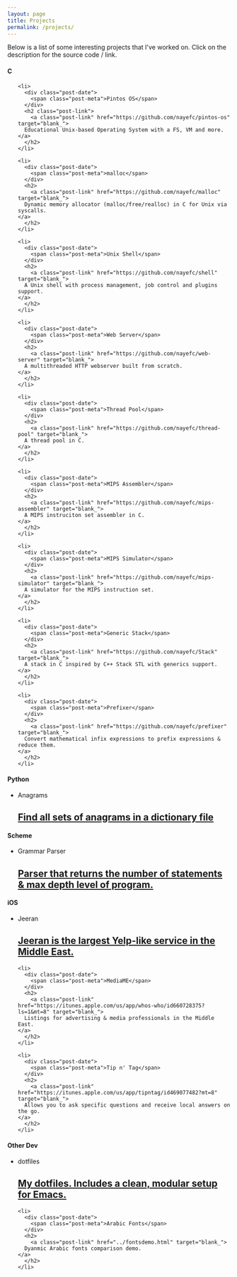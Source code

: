 ```yaml
---
layout: page
title: Projects
permalink: /projects/
---
```


<div class="home">

  <p> Below is a list of some interesting projects that I've worked on. Click on the description for the source code / link.</p>


  <!-- C -->

  <h4> <span class="post-meta">C</span> </h4>
  <ul class="post-list">

    <li>
      <div class="post-date">
        <span class="post-meta">Pintos OS</span>
      </div>
      <h2 class="post-link">
        <a class="post-link" href="https://github.com/nayefc/pintos-os" target="blank_">
	  Educational Unix-based Operating System with a FS, VM and more.
	</a>
      </h2>
    </li>

    <li>
      <div class="post-date">
        <span class="post-meta">malloc</span>
      </div>
      <h2>
        <a class="post-link" href="https://github.com/nayefc/malloc" target="blank_">
	  Dynamic memory allocator (malloc/free/realloc) in C for Unix via syscalls.
	</a>
      </h2>
    </li>

    <li>
      <div class="post-date">
        <span class="post-meta">Unix Shell</span>
      </div>
      <h2>
        <a class="post-link" href="https://github.com/nayefc/shell" target="blank_">
	  A Unix shell with process management, job control and plugins support.
	</a>
      </h2>
    </li>

    <li>
      <div class="post-date">
        <span class="post-meta">Web Server</span>
      </div>
      <h2>
        <a class="post-link" href="https://github.com/nayefc/web-server" target="blank_">
	  A multithreaded HTTP webserver built from scratch.
	</a>
      </h2>
    </li>

    <li>
      <div class="post-date">
        <span class="post-meta">Thread Pool</span>
      </div>
      <h2>
        <a class="post-link" href="https://github.com/nayefc/thread-pool" target="blank_">
	  A thread pool in C.
	</a>
      </h2>
    </li>

    <li>
      <div class="post-date">
        <span class="post-meta">MIPS Assembler</span>
      </div>
      <h2>
        <a class="post-link" href="https://github.com/nayefc/mips-assembler" target="blank_">
	  A MIPS instruciton set assembler in C.
	</a>
      </h2>
    </li>

    <li>
      <div class="post-date">
        <span class="post-meta">MIPS Simulator</span>
      </div>
      <h2>
        <a class="post-link" href="https://github.com/nayefc/mips-simulator" target="blank_">
	  A simulator for the MIPS instruction set.
	</a>
      </h2>
    </li>

    <li>
      <div class="post-date">
        <span class="post-meta">Generic Stack</span>
      </div>
      <h2>
        <a class="post-link" href="https://github.com/nayefc/Stack" target="blank_">
	  A stack in C inspired by C++ Stack STL with generics support.
	</a>
      </h2>
    </li>

    <li>
      <div class="post-date">
        <span class="post-meta">Prefixer</span>
      </div>
      <h2>
        <a class="post-link" href="https://github.com/nayefc/prefixer" target="blank_">
	  Convert mathematical infix expressions to prefix expressions & reduce them.
	</a>
      </h2>
    </li>
  </ul>


  <!-- Python -->

  <h4> <span class="post-meta">Python</span> </h4>
  <ul class="post-list">
    <li>
      <div class="post-date">
        <span class="post-meta">Anagrams</span>
      </div>
      <h2>
        <a class="post-link" href="https://github.com/nayefc/anagrams" target="blank_">
	  Find all sets of anagrams in a dictionary file
	</a>
      </h2>
    </li>
  </ul>


  <!-- Scheme -->

  <h4> <span class="post-meta">Scheme</span> </h4>
  <ul class="post-list">
    <li>
      <div class="post-date">
        <span class="post-meta">Grammar Parser</span>
      </div>
      <h2>
        <a class="post-link" href="https://github.com/nayefc/scheme-parser" target="blank_">
	  Parser that returns the number of statements & max depth level of program.
	</a>
      </h2>
    </li>
  </ul>


  <!-- iOS -->

  <h4> <span class="post-meta">iOS</span> </h4>
  <ul class="post-list">
    <li>
      <div class="post-date">
        <span class="post-meta">Jeeran</span>
      </div>
      <h2>
        <a class="post-link" href="https://itunes.apple.com/us/app/jeeran/id462704598?ls=1&mt=8" target="blank_">
	  Jeeran is the largest Yelp-like service in the Middle East.
	</a>
      </h2>
    </li>

    <li>
      <div class="post-date">
        <span class="post-meta">MediaME</span>
      </div>
      <h2>
        <a class="post-link" href="https://itunes.apple.com/us/app/whos-who/id660728375?ls=1&mt=8" target="blank_">
	  Listings for advertising & media professionals in the Middle East.
	</a>
      </h2>
    </li>

    <li>
      <div class="post-date">
        <span class="post-meta">Tip n' Tag</span>
      </div>
      <h2>
        <a class="post-link" href="https://itunes.apple.com/us/app/tipntag/id469077482?mt=8" target="blank_">
	  Allows you to ask specific questions and receive local answers on the go.
	</a>
      </h2>
    </li>
  </ul>


  <!-- Other Dev -->
  <h4> <span class="post-meta">Other Dev</span> </h4>
  <ul class="post-list">
    <li>
      <div class="post-date">
        <span class="post-meta">dotfiles</span>
      </div>
      <h2>
        <a class="post-link" href="https://github.com/nayefc/dotfiles" target="blank_">
	  My dotfiles. Includes a clean, modular setup for Emacs.
	</a>
      </h2>
    </li>

    <li>
      <div class="post-date">
        <span class="post-meta">Arabic Fonts</span>
      </div>
      <h2>
        <a class="post-link" href="../fontsdemo.html" target="blank_">
	  Dyanmic Arabic fonts comparison demo.
	</a>
      </h2>
    </li>
  </ul>

</div>
